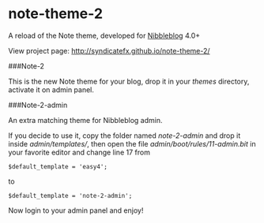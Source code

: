 note-theme-2
============

A reload of the Note theme, developed for <a href="https://github.com/dignajar/nibbleblog">Nibbleblog</a> 4.0+

View project page: <a href="http://syndicatefx.github.io/note-theme-2/">http://syndicatefx.github.io/note-theme-2/</a>

###Note-2

This is the new Note theme for your blog, drop it in your _themes_ directory, activate it on admin panel.

###Note-2-admin

An extra matching theme for Nibbleblog admin.

If you decide to use it, copy the folder named _note-2-admin_ and drop it inside _admin/templates/_, then open the file _admin/boot/rules/11-admin.bit_ in your favorite editor and change line 17 from

	$default_template = 'easy4';

to

	$default_template = 'note-2-admin';

Now login to your admin panel and enjoy!
